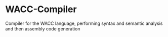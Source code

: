 # WACC-Compiler
Compiler for the WACC language, performing syntax and semantic analysis and then assembly code generation
